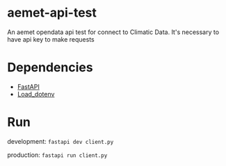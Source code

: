 # aemet-api-test
An aemet opendata api test for connect to Climatic Data. It's necessary to have api key to make requests
# Dependencies
- [FastAPI](https://fastapi.tiangolo.com/)
- [Load_dotenv](https://pypi.org/project/python-dotenv/)
# Run
development:
```fastapi dev client.py```

production:
``fastapi run client.py``